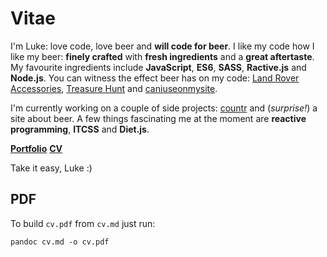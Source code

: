 # Vitae

I'm Luke: love code, love beer and **will code for beer**. I like my code how I like my beer: **finely crafted** with **fresh ingredients** and a **great aftertaste**. My favourite ingredients include **JavaScript**, **ES6**, **SASS**, **Ractive.js** and **Node.js**. You can witness the effect beer has on my code: [Land Rover Accessories](https://accessoriesmatcher.landrover.co.uk/), [Treasure Hunt](https://henhunt.divshot.io/) and [caniuseonmysite](http://caniuseonmysite.com/).

I'm currently working on a couple of side projects: [countr](https://github.com/lukehedger/countr) and (*surprise!*) a site about beer. A few things fascinating me at the moment are **reactive programming**, **ITCSS** and **Diet.js**.

**[Portfolio](http://www.level-out.com/)**
**[CV](cv.md)**

Take it easy,
Luke :)

## PDF

To build `cv.pdf` from `cv.md` just run:

```
pandoc cv.md -o cv.pdf
```
